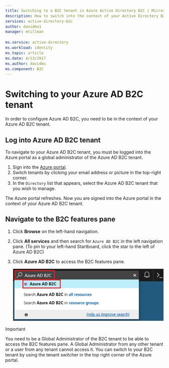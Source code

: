 ```yaml
---
title: Switching to a B2C tenant in Azure Active Directory B2C | Microsoft Docs
description: How to switch into the context of your Active Directory B2C tenant.
services: active-directory-b2c
author: davidmu1
manager: mtillman

ms.service: active-directory
ms.workload: identity
ms.topic: article
ms.date: 4/13/2017
ms.author: davidmu
ms.component: B2C
---
```


# Switching to your Azure AD B2C tenant

In order to configure Azure AD B2C, you need to be in the context of your Azure AD B2C tenant.

## Log into Azure AD B2C tenant

To navigate to your Azure AD B2C tenant, you must be logged into the Azure portal as a global administrator of the Azure AD B2C tenant.

1. Sign into the [Azure portal](http://portal.azure.com).
1. Switch tenants by clicking your email address or picture in the top-right corner.
1. In the `Directory` list that appears, select the Azure AD B2C tenant that you wish to manage.

The Azure portal refreshes.  Now you are signed into the Azure portal in the context of your Azure AD B2C tenant.

## Navigate to the B2C features pane

1. Click **Browse** on the left-hand navigation.
1. Click **All services** and then search for `Azure AD B2C` in the left navigation pane.  (To pin to your left-hand Startboard, click the star to the left of Azure AD B2C)
1. Click **Azure AD B2C** to access the B2C features pane.
   
    ![Screen shot of Browse to B2C features pane](./media/active-directory-b2c-get-started/b2c-browse.png)

> [!IMPORTANT]
> You need to be a Global Administrator of the B2C tenant to be able to access the B2C features pane. A Global Administrator from any other tenant or a user from any tenant cannot access it.  You can switch to your B2C tenant by using the tenant switcher in the top right corner of the Azure portal.

